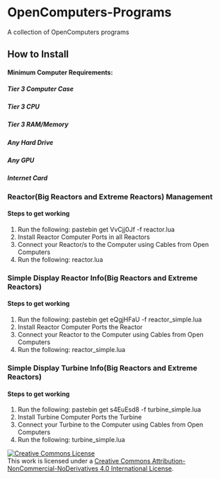 # OpenComputers-Programs
A collection of OpenComputers programs

## How to Install

#### Minimum Computer Requirements:
##### Tier 3 Computer Case
##### Tier 3 CPU
##### Tier 3 RAM/Memory
##### Any Hard Drive
##### Any GPU
##### Internet Card

### Reactor(Big Reactors and Extreme Reactors) Management
#### Steps to get working
1. Run the following: pastebin get VvCjj0Jf -f reactor.lua
2. Install Reactor Computer Ports in all Reactors
3. Connect your Reactor/s to the Computer using Cables from Open Computers
4. Run the following: reactor.lua

### Simple Display Reactor Info(Big Reactors and Extreme Reactors) 
#### Steps to get working
1. Run the following: pastebin get eQgjHFaU -f reactor_simple.lua
2. Install Reactor Computer Ports the Reactor
3. Connect your Reactor to the Computer using Cables from Open Computers
4. Run the following: reactor_simple.lua

### Simple Display Turbine Info(Big Reactors and Extreme Reactors) 
#### Steps to get working
1. Run the following: pastebin get s4EuEsd8 -f turbine_simple.lua
2. Install Turbine Computer Ports the Turbine
3. Connect your Turbine to the Computer using Cables from Open Computers
4. Run the following: turbine_simple.lua

<a rel="license" href="http://creativecommons.org/licenses/by-nc-nd/4.0/"><img alt="Creative Commons License" style="border-width:0" src="https://i.creativecommons.org/l/by-nc-nd/4.0/88x31.png" /></a><br />This work is licensed under a <a rel="license" href="http://creativecommons.org/licenses/by-nc-nd/4.0/">Creative Commons Attribution-NonCommercial-NoDerivatives 4.0 International License</a>.
